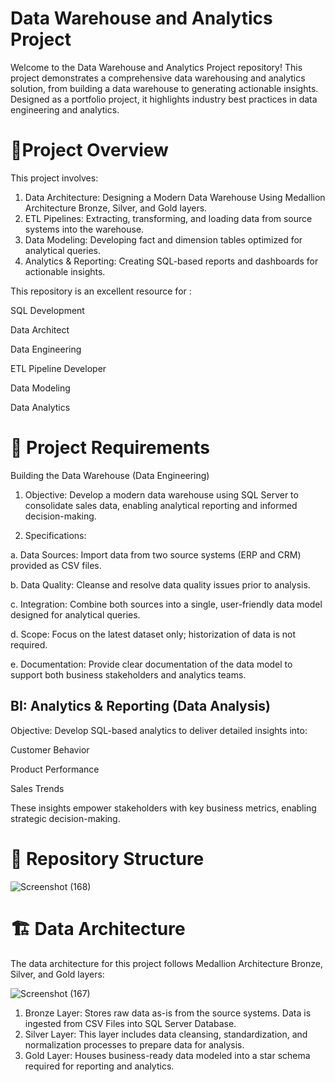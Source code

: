 # Data Warehouse and Analytics Project

Welcome to the Data Warehouse and Analytics Project repository! 
This project demonstrates a comprehensive data warehousing and analytics solution, from building a data warehouse to generating actionable insights. Designed as a portfolio project, it highlights industry best practices in data engineering and analytics.

# 📖Project Overview
This project involves:

1. Data Architecture: Designing a Modern Data Warehouse Using Medallion Architecture Bronze, Silver, and Gold layers.
2. ETL Pipelines: Extracting, transforming, and loading data from source systems into the warehouse.
3. Data Modeling: Developing fact and dimension tables optimized for analytical queries.
4. Analytics & Reporting: Creating SQL-based reports and dashboards for actionable insights.
 
This repository is an excellent resource for :

SQL Development

Data Architect

Data Engineering

ETL Pipeline Developer

Data Modeling

Data Analytics

# 📂 Project Requirements
Building the Data Warehouse (Data Engineering)

1. Objective:
Develop a modern data warehouse using SQL Server to consolidate sales data, enabling analytical reporting and informed decision-making.

2. Specifications:

a. Data Sources: Import data from two source systems (ERP and CRM) provided as CSV files.

b. Data Quality: Cleanse and resolve data quality issues prior to analysis.

c. Integration: Combine both sources into a single, user-friendly data model designed for analytical queries.

d. Scope: Focus on the latest dataset only; historization of data is not required.

e. Documentation: Provide clear documentation of the data model to support both business stakeholders and analytics teams.
 
 
 ## BI: Analytics & Reporting (Data Analysis)

Objective:
Develop SQL-based analytics to deliver detailed insights into:

Customer Behavior

Product Performance

Sales Trends

These insights empower stakeholders with key business metrics, enabling strategic decision-making.

# 📂 Repository Structure

![Screenshot (168)](https://github.com/user-attachments/assets/2b364607-1bca-492f-8ff7-a493e8a2b214)



# 🏗️ Data Architecture
The data architecture for this project follows Medallion Architecture Bronze, Silver, and Gold layers:

![Screenshot (167)](https://github.com/user-attachments/assets/0a64c05e-2d7e-4420-8059-55e7a04de58e)

1. Bronze Layer: Stores raw data as-is from the source systems. Data is ingested from CSV Files into SQL Server Database.
2. Silver Layer: This layer includes data cleansing, standardization, and normalization processes to prepare data for analysis.
3. Gold Layer: Houses business-ready data modeled into a star schema required for reporting and analytics.



